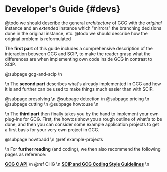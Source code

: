 # Developer's Guide {#devs}

@todo we should describe the general *architecture* of GCG with the *original* instance and an *extended* instance which "mirrors" the branching decisions done in the original instance, etc.
@todo we should describe how the original problem is reformulated

The **first part** of this guide includes a comprehensive description of the interaction between GCG and SCIP, to make the reader grasp what the differences are when implementing own code inside GCG in contrast to SCIP.

@subpage gcg-and-scip \n

\n
The **second part** describes what's already implemented in GCG and how it is and further can be used to make things much easier than with SCIP.

@subpage presolving \n
@subpage detection \n
@subpage pricing \n
@subpage cutting \n
@subpage howtouse \n

\n
The **third part** then finally takes you by the hand to implement your own plug-ins for
GCG. First, the howtos show you a rough outline of what's to be done, and then you can
consider some example application projects to get a first basis for your very own project in GCG.

@subpage howtoadd \n
@ref example-projects

\n
For **further reading** (and coding), we then also recommend the following pages as reference:

<a href="modules.html"><b>GCG C API</b></a> \n
@ref CHG \n
<a href="https://scip.zib.de/doc-6.0.2/html/CODE.php"><b>SCIP and GCG Coding Style Guidelines</b></a> \n
